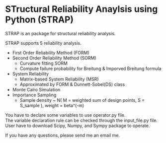 # **ST**ructural **R**eliability **A**naylsis using **P**ython (STRAP)

STRAP is an package for structural reliability analysis.

STRAP supports 5 reliability analysis.
 - First Order Reliability Method (FORM)
 - Second Order Reliability Method (SORM)
   - Curvature fitting SORM
   - Compute failure probability for Breitung & Imporved Breitung formula
 - System Reliability
   - Matrix-based System Reliability (MSR)
   - Approximated by FORM & Dunnett-Sobel(DS) class
 - Monte Calro Simulation
 - Importance Sampling
   - Sample density ~ N( M = weighted sum of design points, S = S_sample ), weight = beta^(-m)
 
You have to declare some variables to use operator.py file.<br>
The variable declaration rule can be checked through the input_file.py file.<br>
User have to download Scipy, Numpy, and Sympy package to operate.<br>
 
If you have any questions, please send me an email me.
